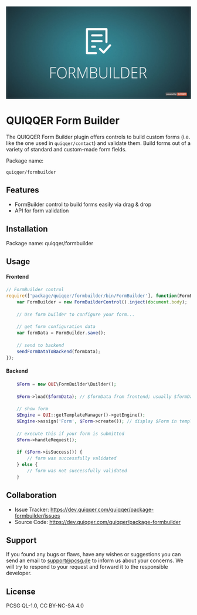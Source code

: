 ![QUIQQER Form Builder](bin/images/Readme.jpg)

QUIQQER Form Builder
========

The QUIQQER Form Builder plugin offers controls to build custom forms (i.e. like the one used in `quiqqer/contact`)
and validate them. Build forms out of a variety of standard and custom-made form fields.

Package name:

    quiqqer/formbuilder

Features
--------
* FormBuilder control to build forms easily via drag & drop
* API for form validation

Installation
------------
Package name: quiqqer/formbuilder

Usage
----------
#### Frontend
```js
// FormBuilder control
require(['package/quiqqer/formbuilder/bin/FormBuilder'], function(FormBuilderControl) {
    var FormBuilder = new FormBuilderControl().inject(document.body);
    
    // Use form builder to configure your form...
    
    // get form configuration data
    var formData = FormBuilder.save();
    
    // send to backend
    sendFormDataToBackend(formData);
});

```

#### Backend
```php
    $Form = new QUI\FormBuilder\Builder();
    
    $Form->load($formData); // $formData from frontend; usually $formData is retrieved from database (e.g. from a Site)
    
    // show form
    $Engine = QUI::getTemplateManager()->getEngine();
    $Engine->assign('Form', $Form->create()); // display $Form in template engine
    
    // execute this if your form is submitted
    $Form->handleRequest();
    
    if ($Form->isSuccess()) {
        // form was successfully validated
    } else {
        // form was not successfully validated
    }
```

Collaboration
----------
- Issue Tracker: https://dev.quiqqer.com/quiqqer/package-formbuilder/issues
- Source Code: https://dev.quiqqer.com/quiqqer/package-formbuilder

Support
-------
If you found any bugs or flaws, have any wishes or suggestions you can send an email
to [support@pcsg.de](mailto:support@pcsg.de) to inform us about your concerns. 
We will try to respond to your request and forward it to the responsible developer.

License
-------
PCSG QL-1.0, CC BY-NC-SA 4.0